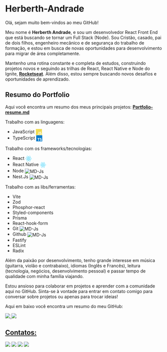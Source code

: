 # Herberth-Andrade

Olá, sejam muito bem-vindos ao meu GitHub!

Meu nome é **Herberth Andrade**, e sou um desenvolvedor React Front End que está buscando se tornar um Full Stack (Node). Sou Cristão, casado, pai de dois filhos, engenheiro mecânico e de segurança do trabalho de formação, e estou em busca de novas oportunidades para desenvolvimento para migrar de área completamente.

Mantenho uma rotina constante e completa de estudos, construindo projetos novos e seguindo as trilhas de React, React Native e Node do Ignite, **[Rocketseat](https://www.rocketseat.com.br/)**. Além disso, estou sempre buscando novos desafios e oportunidades de aprendizado.

## Resumo do Portfolio

Aqui você encontra um resumo dos meus principais projetos: **[Portfolio-resume.md](https://github.com/andrademech/Portfolio-resume)**
<br />

Trabalho com as linguagens:

<div>
  <ul>
    <li>
      JavaScript
      <img align="center" alt="MD-Js" height="20" width="20" src="https://raw.githubusercontent.com/devicons/devicon/master/icons/javascript/javascript-plain.svg">
    </li>
    <li>
      TypeScript
      <img align="center" alt="MD-Js" height="20" width="20" src="https://raw.githubusercontent.com/devicons/devicon/master/icons/typescript/typescript-plain.svg">
    </li>
  </ul>
</div>

Trabalho com os frameworks/tecnologias:

<div>
  <ul>
    <li>
      React
      <img align="center" alt="MD-Js" height="20" width="20" src="https://raw.githubusercontent.com/devicons/devicon/master/icons/react/react-original.svg">
    </li>
    <li>
      React Native
      <img align="center" alt="MD-Js" height="20" width="20" src="https://raw.githubusercontent.com/devicons/devicon/master/icons/react/react-original.svg">
    </li>
    <li>
      Node
      <img align="center" alt="MD-Js" height="20" width="20" src="https://cdn.jsdelivr.net/gh/devicons/devicon/icons/nodejs/nodejs-original.svg" />
    </li>
    <li>
      Nest.Js
      <img align="center" alt="MD-Js" height="20" width="20" src="https://cdn.jsdelivr.net/gh/devicons/devicon/icons/nestjs/nestjs-plain.svg" />
    </li>
  </ul>
</div>

Trabalho com as libs/ferramentas:

<div>
  <ul>
    <li>
      Vite
    </li>
    <li>
      Zod
    </li>
    <li>
      Phosphor-react
    </li>
    <li>
      Styled-components
    </li>
    <li>
      Prisma
    </li>
    <li>
      React-hook-form
    </li>
    <li>
      Git
      <img align="center" alt="MD-Js" height="20" width="20" src="https://cdn.jsdelivr.net/gh/devicons/devicon/icons/git/git-original.svg" />
    </li>
    <li>
      Github
      <img align="center" alt="MD-Js" height="20" width="20" src="https://cdn.jsdelivr.net/gh/devicons/devicon/icons/github/github-original.svg" />
    </li>
    <li>
      Fastify
    </li>
    <li>
      ESLint
    </li>
    <li>
      Radix
    </li>
  </ul>
</div>

Além da paixão por desenvolvimento, tenho grande interesse em música (guitarra, violão e contrabaixo), idiomas (Inglês e Francês), leitura (tecnologia, negócios, desenvolvimento pessoal) e passar tempo de qualidade com minha família viajando.

Estou ansioso para colaborar em projetos e aprender com a comunidade aqui no GitHub. Sinta-se à vontade para entrar em contato comigo para conversar sobre projetos ou apenas para trocar ideias!

Aqui em baixo você encontra um resumo do meu GitHub:

<div align="left">
  <a href="https://github.com/andrademech">
  <img height="180em" src="https://github-readme-stats.vercel.app/api?username=andrademech&show_icons=true&theme=dracula&include_all_commits=true&count_private=true"/>
  <img height="180em" src="https://github-readme-stats.vercel.app/api/top-langs/?username=andrademech&layout=compact&langs_count=7&theme=dracula"/>
</div>

## Contatos:

<div>
  <a href="https://instagram.com/herberth.dev" target="_blank"><img src="https://img.shields.io/badge/-Instagram-%23E4405F?style=for-the-badge&logo=instagram&logoColor=white" target="_blank"></a>
  <a href="https://www.twitch.tv/seu-usuário-aqui" target="_blank"><img src="https://img.shields.io/badge/Twitch-9146FF?style=for-the-badge&logo=twitch&logoColor=white" target="_blank"></a>
  <a href = "mailto:dev.herberth@gmail.com"><img src="https://img.shields.io/badge/Gmail-D14836?style=for-the-badge&logo=gmail&logoColor=white" target="_blank"></a>
  <a href="https://www.linkedin.com/in/herberth-andrade-759b10127/" target="_blank"><img src="https://img.shields.io/badge/-LinkedIn-%230077B5?style=for-the-badge&logo=linkedin&logoColor=white" target="_blank"></a>   
</div>
